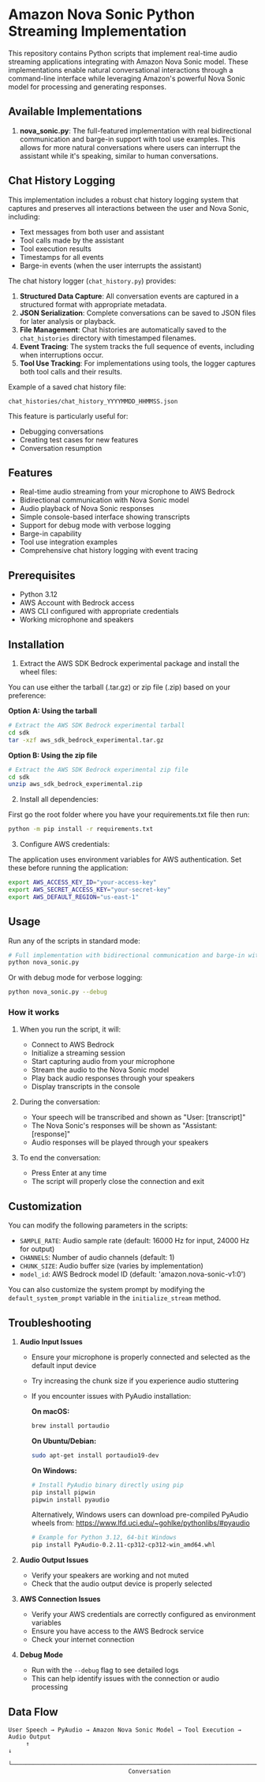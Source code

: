 # Amazon Nova Sonic Python Streaming Implementation

This repository contains Python scripts that implement real-time audio streaming applications integrating with Amazon Nova Sonic model. These implementations enable natural conversational interactions through a command-line interface while leveraging Amazon's powerful Nova Sonic model for processing and generating responses.

## Available Implementations

1. **nova_sonic.py**: The full-featured implementation with real bidirectional communication and barge-in support with tool use examples. This allows for more natural conversations where users can interrupt the assistant while it's speaking, similar to human conversations.

## Chat History Logging

This implementation includes a robust chat history logging system that captures and preserves all interactions between the user and Nova Sonic, including:

- Text messages from both user and assistant
- Tool calls made by the assistant
- Tool execution results
- Timestamps for all events
- Barge-in events (when the user interrupts the assistant)

The chat history logger (`chat_history.py`) provides:

1. **Structured Data Capture**: All conversation events are captured in a structured format with appropriate metadata.
2. **JSON Serialization**: Complete conversations can be saved to JSON files for later analysis or playback.
3. **File Management**: Chat histories are automatically saved to the `chat_histories` directory with timestamped filenames.
4. **Event Tracing**: The system tracks the full sequence of events, including when interruptions occur.
5. **Tool Use Tracking**: For implementations using tools, the logger captures both tool calls and their results.

Example of a saved chat history file:
```
chat_histories/chat_history_YYYYMMDD_HHMMSS.json
```

This feature is particularly useful for:
- Debugging conversations
- Creating test cases for new features
- Conversation resumption

## Features

- Real-time audio streaming from your microphone to AWS Bedrock
- Bidirectional communication with Nova Sonic model
- Audio playback of Nova Sonic responses
- Simple console-based interface showing transcripts
- Support for debug mode with verbose logging
- Barge-in capability
- Tool use integration examples
- Comprehensive chat history logging with event tracing

## Prerequisites

- Python 3.12
- AWS Account with Bedrock access
- AWS CLI configured with appropriate credentials
- Working microphone and speakers

## Installation

1. Extract the AWS SDK Bedrock experimental package and install the wheel files:

You can use either the tarball (.tar.gz) or zip file (.zip) based on your preference:

**Option A: Using the tarball**
```bash
# Extract the AWS SDK Bedrock experimental tarball
cd sdk
tar -xzf aws_sdk_bedrock_experimental.tar.gz
```

**Option B: Using the zip file**
```bash
# Extract the AWS SDK Bedrock experimental zip file
cd sdk
unzip aws_sdk_bedrock_experimental.zip
```

2. Install all dependencies:

First go the root folder where you have your requirements.txt file then run:

```bash
python -m pip install -r requirements.txt
```

3. Configure AWS credentials:

The application uses environment variables for AWS authentication. Set these before running the application:

```bash
export AWS_ACCESS_KEY_ID="your-access-key"
export AWS_SECRET_ACCESS_KEY="your-secret-key"
export AWS_DEFAULT_REGION="us-east-1"
```

## Usage

Run any of the scripts in standard mode:

```bash
# Full implementation with bidirectional communication and barge-in with tool use examples
python nova_sonic.py

```

Or with debug mode for verbose logging:

```bash
python nova_sonic.py --debug
```

### How it works

1. When you run the script, it will:
   - Connect to AWS Bedrock
   - Initialize a streaming session
   - Start capturing audio from your microphone
   - Stream the audio to the Nova Sonic model
   - Play back audio responses through your speakers
   - Display transcripts in the console

2. During the conversation:
   - Your speech will be transcribed and shown as "User: [transcript]"
   - The Nova Sonic's responses will be shown as "Assistant: [response]"
   - Audio responses will be played through your speakers

3. To end the conversation:
   - Press Enter at any time
   - The script will properly close the connection and exit

## Customization

You can modify the following parameters in the scripts:

- `SAMPLE_RATE`: Audio sample rate (default: 16000 Hz for input, 24000 Hz for output)
- `CHANNELS`: Number of audio channels (default: 1)
- `CHUNK_SIZE`: Audio buffer size (varies by implementation)
- `model_id`: AWS Bedrock model ID (default: 'amazon.nova-sonic-v1:0')

You can also customize the system prompt by modifying the `default_system_prompt` variable in the `initialize_stream` method.

## Troubleshooting

1. **Audio Input Issues**
   - Ensure your microphone is properly connected and selected as the default input device
   - Try increasing the chunk size if you experience audio stuttering
   - If you encounter issues with PyAudio installation:

      **On macOS:**
      ```bash
      brew install portaudio
      ```

      **On Ubuntu/Debian:**

      ```bash
      sudo apt-get install portaudio19-dev
      ```

      **On Windows:** 

      ```bash
      # Install PyAudio binary directly using pip
      pip install pipwin
      pipwin install pyaudio
      ```

      Alternatively, Windows users can download pre-compiled PyAudio wheels from:
      https://www.lfd.uci.edu/~gohlke/pythonlibs/#pyaudio
      ```bash
      # Example for Python 3.12, 64-bit Windows
      pip install PyAudio‑0.2.11‑cp312‑cp312‑win_amd64.whl
      ```

2. **Audio Output Issues**
   - Verify your speakers are working and not muted
   - Check that the audio output device is properly selected

3. **AWS Connection Issues**
   - Verify your AWS credentials are correctly configured as environment variables
   - Ensure you have access to the AWS Bedrock service
   - Check your internet connection

4. **Debug Mode**
   - Run with the `--debug` flag to see detailed logs
   - This can help identify issues with the connection or audio processing

## Data Flow

```
User Speech → PyAudio → Amazon Nova Sonic Model → Tool Execution → Audio Output
     ↑                                                                      ↓
     └──────────────────────────────────────────────────────────────────────┘
                                  Conversation
```
